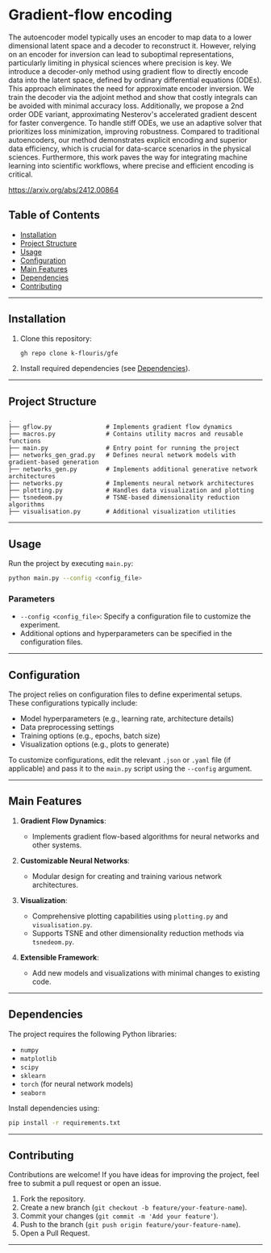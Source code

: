 
# Gradient-flow encoding

The autoencoder model typically uses an encoder to map data to a lower dimensional latent space and a decoder to reconstruct it. However, relying on an encoder for inversion can lead to suboptimal representations, particularly limiting in physical sciences where precision is key. We introduce a decoder-only method using gradient flow to directly encode data into the latent space, defined by ordinary differential equations (ODEs). This approach eliminates the need for approximate encoder inversion. We train the decoder via the adjoint method and show that costly integrals can be avoided with minimal accuracy loss. Additionally, we propose a 2nd order ODE variant, approximating Nesterov's accelerated gradient descent for faster convergence. To handle stiff ODEs, we use an adaptive solver that prioritizes loss minimization, improving robustness. Compared to traditional autoencoders, our method demonstrates explicit encoding and superior data efficiency, which is crucial for data-scarce scenarios in the physical sciences. Furthermore, this work paves the way for integrating machine learning into scientific workflows, where precise and efficient encoding is critical.

https://arxiv.org/abs/2412.00864

## Table of Contents

- [Installation](#installation)
- [Project Structure](#project-structure)
- [Usage](#usage)
- [Configuration](#configuration)
- [Main Features](#main-features)
- [Dependencies](#dependencies)
- [Contributing](#contributing)

---

## Installation

1. Clone this repository:
   ```bash
   gh repo clone k-flouris/gfe
   ```
2. Install required dependencies (see [Dependencies](#dependencies)).

---

## Project Structure

```
.
├── gflow.py               # Implements gradient flow dynamics
├── macros.py              # Contains utility macros and reusable functions
├── main.py                # Entry point for running the project
├── networks_gen_grad.py   # Defines neural network models with gradient-based generation
├── networks_gen.py        # Implements additional generative network architectures
├── networks.py            # Implements neural network architectures
├── plotting.py            # Handles data visualization and plotting
├── tsnedeom.py            # TSNE-based dimensionality reduction algorithms
├── visualisation.py       # Additional visualization utilities
```

---

## Usage

Run the project by executing `main.py`:
```bash
python main.py --config <config_file>
```

### Parameters

- `--config <config_file>`: Specify a configuration file to customize the experiment.
- Additional options and hyperparameters can be specified in the configuration files.

---

## Configuration

The project relies on configuration files to define experimental setups. These configurations typically include:

- Model hyperparameters (e.g., learning rate, architecture details)
- Data preprocessing settings
- Training options (e.g., epochs, batch size)
- Visualization options (e.g., plots to generate)

To customize configurations, edit the relevant `.json` or `.yaml` file (if applicable) and pass it to the `main.py` script using the `--config` argument.

---

## Main Features

1. **Gradient Flow Dynamics**:
   - Implements gradient flow-based algorithms for neural networks and other systems.

2. **Customizable Neural Networks**:
   - Modular design for creating and training various network architectures.

3. **Visualization**:
   - Comprehensive plotting capabilities using `plotting.py` and `visualisation.py`.
   - Supports TSNE and other dimensionality reduction methods via `tsnedeom.py`.

4. **Extensible Framework**:
   - Add new models and visualizations with minimal changes to existing code.

---

## Dependencies

The project requires the following Python libraries:

- `numpy`
- `matplotlib`
- `scipy`
- `sklearn`
- `torch` (for neural network models)
- `seaborn`

Install dependencies using:
```bash
pip install -r requirements.txt
```

---

## Contributing

Contributions are welcome! If you have ideas for improving the project, feel free to submit a pull request or open an issue.

1. Fork the repository.
2. Create a new branch (`git checkout -b feature/your-feature-name`).
3. Commit your changes (`git commit -m 'Add your feature'`).
4. Push to the branch (`git push origin feature/your-feature-name`).
5. Open a Pull Request.

---
